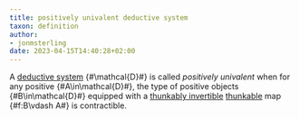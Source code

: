```yaml
---
title: positively univalent deductive system
taxon: definition
author:
- jonmsterling
date: 2023-04-15T14:40:28+02:00
---
```


A [deductive system](jms-004C) {#\mathcal{D}#} is called *positively univalent* when for any positive {#A\in\mathcal{D}#}, the type of positive objects {#B\in\mathcal{D}#} equipped with a [thunkably invertible](jms-004R) [thunkable](jms-004A) map {#f:B\vdash A#} is contractible.
